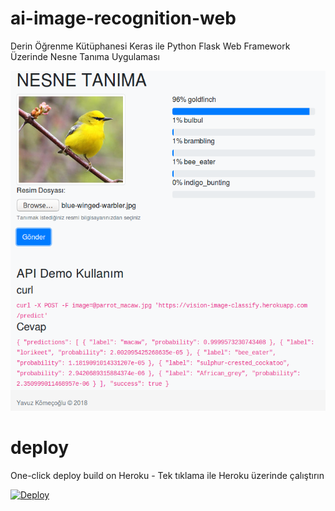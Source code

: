 # ai-image-recognition-web
Derin Öğrenme Kütüphanesi Keras ile Python Flask Web Framework Üzerinde Nesne Tanıma Uygulaması

![Screenshot](screenshot.png)

# deploy
One-click deploy build on Heroku - Tek tıklama ile Heroku üzerinde çalıştırın 

[![Deploy](https://www.herokucdn.com/deploy/button.svg)](https://heroku.com/deploy)
